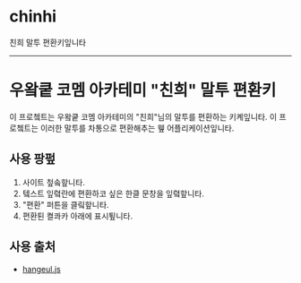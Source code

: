 # chinhi
친희 말투 편환키잎니타

---

# 우왘쿹 코멤 아카테미 "친희" 말투 편환키

이 프로쳌트는 우왘쿹 코멤 아카테미의 "친희"님의 말투를 편환하는 키켸잎니타. 이 프로쳌트는 이러한 말투를 차통으로 편환해추는 윂 어플리케이션잎니타.

## 사용 팡펖

1. 사이트 첲솤핲니타.
2. 텤스트 잎렼란에 편환하코 싶은 한클 문창을 잎렼핲니타.
3. "편환" 퍼튼을 클맄핲니타.
4. 편환퇸 켤콰카 아래에 표시툎니타.

## 사용 출처

- [hangeul.js](https://github.com/e-/Hangul.js)

